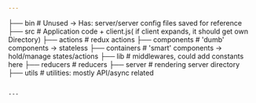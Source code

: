 ```yaml
---
```
├── bin     # Unused -> Has: server/server config files saved for reference
├── src                    # Application code + client.js( if client expands, it should get own Directory)
    ├── actions            # redux actions
    ├── components         # 'dumb' components -> stateless
    ├── containers         # 'smart' components -> hold/manage states/actions
    ├── lib                # middlewares, could add constants here
    ├── reducers           # reducers
    ├── server             # rendering server directory
    ├── utils              # utilities: mostly API/async related
```

---
```

